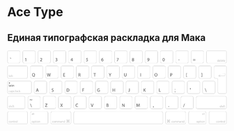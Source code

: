 # Ace Type
## Единая типографская раскладка для Мака
![Латиница базовая](https://raw.githubusercontent.com/devich/ace-type/main/scheme/lat-none.png)